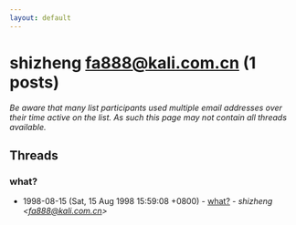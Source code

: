```yaml
---
layout: default
---
```


# shizheng <fa888@kali.com.cn> (1 posts)

_Be aware that many list participants used multiple email addresses over their time active on the list. As such this page may not contain all threads available._

## Threads

### what?
+ 1998-08-15 (Sat, 15 Aug 1998 15:59:08 +0800) - [what?](/archive/1998/08/13db7a0283be39d90420e51815c4f82ca12bed498f745c44a79eb21860c8b7a4) - _shizheng \<fa888@kali.com.cn\>_


